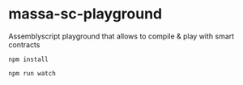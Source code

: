 # massa-sc-playground

Assemblyscript playground that allows to compile &amp; play with smart contracts

    npm install

    npm run watch
